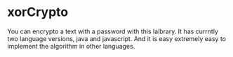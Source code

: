 # xorCrypto
You can encrypto a text with a password with this laibrary. 
It has currntly two language versions, java and javascript.
And it is easy extremely easy to implement the algorithm in other languages.

